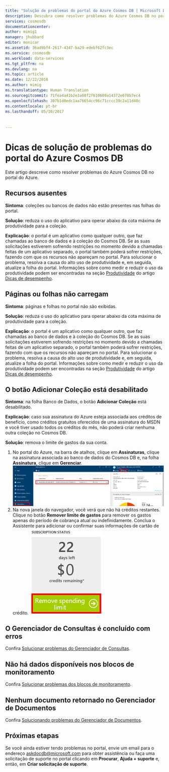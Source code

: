 ```yaml
---
title: "Solução de problemas do portal do Azure Cosmos DB | Microsoft Docs"
description: Descubra como resolver problemas do Azure Cosmos DB no portal do Azure.
services: cosmosdb
documentationcenter: 
author: mimig1
manager: jhubbard
editor: monicar
ms.assetid: 36ad9bf4-2617-4347-ba29-edebf62fc3ec
ms.service: cosmosdb
ms.workload: data-services
ms.tgt_pltfrm: na
ms.devlang: na
ms.topic: article
ms.date: 12/22/2016
ms.author: mimig
ms.translationtype: Human Translation
ms.sourcegitcommit: 71fea4a41b2e3a60f2f610609a14372e678b7ec4
ms.openlocfilehash: 307b1d0edc1aa76654cc96c71cccc39c2a11d40c
ms.contentlocale: pt-br
ms.lasthandoff: 05/10/2017


---
```

# <a name="azure-cosmos-db-portal-troubleshooting-tips"></a>Dicas de solução de problemas do portal do Azure Cosmos DB
Este artigo descreve como resolver problemas do Azure Cosmos DB no portal do Azure. 

## <a name="resources-are-missing"></a>Recursos ausentes
**Sintoma**: coleções ou bancos de dados não estão presentes nas folhas do portal.

**Solução**: reduza o uso do aplicativo para operar abaixo da cota máxima de produtividade para a coleção. 

**Explicação**: o portal é um aplicativo como qualquer outro, que faz chamadas ao banco de dados e à coleção do Cosmos DB. Se as suas solicitações estiverem sofrendo restrições no momento devido a chamadas feitas de um aplicativo separado, o portal também poderá sofrer restrições, fazendo com que os recursos não apareçam no portal. Para solucionar o problema, resolva a causa do alto uso de produtividade e, em seguida, atualize a folha do portal. Informações sobre como medir e reduzir o uso da produtividade podem ser encontradas na seção [Produtividade](documentdb-performance-tips.md#throughput) do artigo [Dicas de desempenho](documentdb-performance-tips.md).

## <a name="pages-or-blades-wont-load"></a>Páginas ou folhas não carregam
**Sintoma**: páginas e folhas no portal não são exibidas.

**Solução**: reduza o uso do aplicativo para operar abaixo da cota máxima de produtividade para a coleção. 

**Explicação**: o portal é um aplicativo como qualquer outro, que faz chamadas ao banco de dados e à coleção do Cosmos DB. Se as suas solicitações estiverem sofrendo restrições no momento devido a chamadas feitas de um aplicativo separado, o portal também poderá sofrer restrições, fazendo com que os recursos não apareçam no portal. Para solucionar o problema, resolva a causa do alto uso de produtividade e, em seguida, atualize a folha do portal. Informações sobre como medir e reduzir o uso da produtividade podem ser encontradas na seção [Produtividade](documentdb-performance-tips.md#throughput) do artigo [Dicas de desempenho](documentdb-performance-tips.md).

## <a name="add-collection-button-is-disabled"></a>O botão Adicionar Coleção está desabilitado
**Sintoma**: na folha Banco de Dados, o botão **Adicionar Coleção** está desabilitado.

**Explicação**: caso sua assinatura do Azure esteja associada aos créditos de benefício, como créditos gratuitos oferecidos de uma assinatura do MSDN e você tiver usado todos os créditos do mês, não poderá criar nenhuma outra coleção no Cosmos DB.

**Solução**: remova o limite de gastos da sua conta.

1. No portal do Azure, na barra de atalhos, clique em **Assinaturas**, clique na assinatura associada ao banco de dados do Cosmos DB e, na folha **Assinatura**, clique em **Gerenciar**. 
    ![O Azure Cosmos DB oferece vários modelos de consistência bem definidos (flexíveis) para sua escolha](./media/documentdb-portal-troubleshooting/documentdb-change-billing.png)
2. Na nova janela do navegador, você verá que não há créditos restantes. Clique no botão **Remover limite de gastos** para remover os gastos apenas do período de cobrança atual ou indefinidamente. Conclua o Assistente para adicionar ou confirmar suas informações de cartão de crédito. 
    ![O Azure Cosmos DB oferece vários modelos de consistência bem definidos (flexíveis) para sua escolha](./media/documentdb-portal-troubleshooting/documentdb-remove-spending-limit.png)

## <a name="query-explorer-completes-with-errors"></a>O Gerenciador de Consultas é concluído com erros
Confira [Solucionar problemas do Gerenciador de Consultas](documentdb-query-collections-query-explorer.md#troubleshoot).

## <a name="no-data-available-in-monitoring-tiles"></a>Não há dados disponíveis nos blocos de monitoramento
Confira [Solucionar problemas dos blocos de monitoramento](documentdb-monitor-accounts.md#troubleshooting).

## <a name="no-documents-returned-in-document-explorer"></a>Nenhum documento retornado no Gerenciador de Documentos
Confira [Solucionando problemas do Gerenciador de Documentos](documentdb-view-json-document-explorer.md#troubleshoot).

## <a name="next-steps"></a>Próximas etapas
Se você ainda estiver tendo problemas no portal, envie um email para o endereço [askdocdb@microsoft.com](mailto:askdocdb@microsoft.com) para obter assistência ou faça uma solicitação de suporte no portal clicando em **Procurar**, **Ajuda + suporte** e, então, em **Criar solicitação de suporte**.


